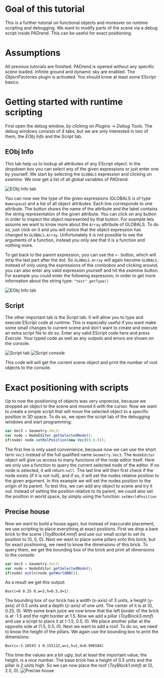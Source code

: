 # Goal of this tutorial
This is a further tutorial on functional objects and moreover on runtime scripting and debugging. We want to modify parts of the scene via a debug script inside PADrend. This can be useful for exact positioning.

# Assumptions
All previous tutorials are finished. PADrend is opened without any specific scene loaded. Infinite ground and dynamic sky are enabled. The *ObjectFactories* plugin is activated. You should know at least some EScript basics.

# Getting started with runtime scripting
First open the debug window, by clicking on *Plugins* -> *Debug Tools*. The debug windows consists of 4 tabs, but we are only interested in two of them, the *EObj Info* and the *Script* tab.

## EObj Info
This tab help us to lookup all attributes of any EScript object. In the dropdown box you can select any of the given expressions or just enter one by yourself. We start by selecting the `GLOBALS` expression and clicking on *examine*. We now get a list of all global variables of PADrend.

![EObj Info tab](figures/EObjInfo_globals.png)

You can now see the type of the given expressions (GLOBALS is of type `Namespace`) and a list of all object attributes. Each line corresponds to one attribute. The button shows the name of the attribute and the label contains the string representation of the given attribute. You can click on any button in order to inspect the object represented by that button. For example lets assume we want to know more about the `Array` attribute of GLOBALS. To do so, just click on it and you will notice that the object expression has changed to `GLOBALS.Array`. Unfortunately it is not possible to see the arguments of a function, instead you only see that it is a function and nothing more.

To get back to the parent expression, you can use the `<-` button, which will strip the last part after the dot. So `GLOBALS.Array` will again become `GLOBALS`. Instead of only using the expressions of the combobox and clicking around, you can also enter any valid expression yourself and hit the *examine* button. For example you could enter the following expression, in order to get more information about the string type: `"test".getType()`

![EObj Info tab](figures/EObjInfo_test.png)

## Script
The other important tab is the *Script* tab. It will allow you to type and execute EScript code at runtime. This is especially useful if you want make some small changes to current scene and don't want to create and execute an extra script file to do so. Enter any valid EScript code here and press *Execute*. Your typed code as well as any outputs and errors are shown on the console.

![Script tab](figures/Script_test.png)
![Script console](figures/Script_console.png)

This code will will get the current scene object and print the number of root objects to the console.

# Exact positioning with scripts
Up to now the positioning of objects was very unprecise, because we dropped an object to the scene and moved it with the cursor. Now we want to create a simple script that will move the selected object to a specific position in 3D space. To do so, we open the script tab of the debugging windows and start programming:
```JavaScript
var Vec3 = Geometry.Vec3;
var node = NodeEditor.getSelectedNode();
if(node) node.setRelPosition(new Vec3(0,0,0));
```
The first line is only used convenience, because now we can use the short term `Vec3` instead of the full qualified name `Geometry.Vec3`. The `NodeEditor` object will give us access to many functions of the node editor itself. Here we only use a function to query the current selected node of the editor. If no node is selected, it will return `null`. The last line will then first check if the node exists (if it is not null), and if so, it will set the nodes relative position to the given argument. In this example we will set the nodes position to the origin of its parent. To test this, we can add any object to scene and try it out.
Instead of setting the position relative to its parent, we could also set the position in world space, by simply using the function: `setWorldPosition`

## Precise house
Now we want to build a house again, but instead of inaccurate placement, we use scripting to place everything at exact positions.
First we drop a bare brick to the scene (*ToyBlock4.mmf*) and use our small script to set its position to (0, 0, 0). Next we want to place some pillars onto this brick, but for exact positioning, we need to know the dimensions of this brick. To query them, we get the bounding box of the brick and print all dimensions to the console:
```JavaScript
var Vec3 = Geometry.Vec3;
var node = NodeEditor.getSelectedNode();
if(node) outln(node.getWorldBB());
```
As a result we get this output:
```
Box(c=0 0.25 0,w=3,h=0.5,d=1)
```
The bounding box of our brick has a width (x-axis) of 3 units, a height (y-axis) of 0.5 units and a depth (z-axis) of one unit. The center of it is at (0, 0.25, 0). With some brain juice we now know that the left border of the brick is at -1.5 and the right border at 1.5. Now we add a pillar (*ToyBlock3.mmf*) and use a script to place it at (-1.5, 0.5, 0). We place another pillar at the opposite side at (1.5, 0.5, 0).
Next we want to add a roof. To do so, we need to know the height of the pillars. We again use the bounding box to print the dimensions:
```
Box(c=-3.18543 1 0.155122,w=1,h=2,d=0.996584)
```
This time the values are a bit ugly, but at least the important value, the height, is a nice number.
The base brick has a height of 0.5 units and the pillar is 2 units high. So we can now place the roof (*ToyBlock1.mmf*) at (0, 2.5, 0).
![Precise house](figures/House.png)